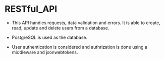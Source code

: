 # RESTful_API

- This API handles requests, data validation and errors. It is able to create, read, update and delete users from a database.

- PostgreSQL is used as the database.
- User authentication is considered and authrization is done using a middleware and jsonwebtokens.

